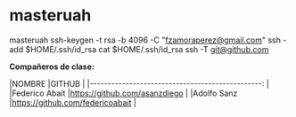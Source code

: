 # masteruah
masteruah
ssh-keygen -t rsa -b 4096 -C "fzamoraperez@gmail.com"
ssh -add $HOME/.ssh/id_rsa
cat $HOME/.ssh/id_rsa
ssh -T git@github.com

**Compañeros de clase:**

|NOMBRE		|GITHUB				   |
|------------------------------------------------: |	
|Federico Abait |https://github.com/asanzdiego     |
|Adolfo Sanz	|https://github.com/federicoabait  |
